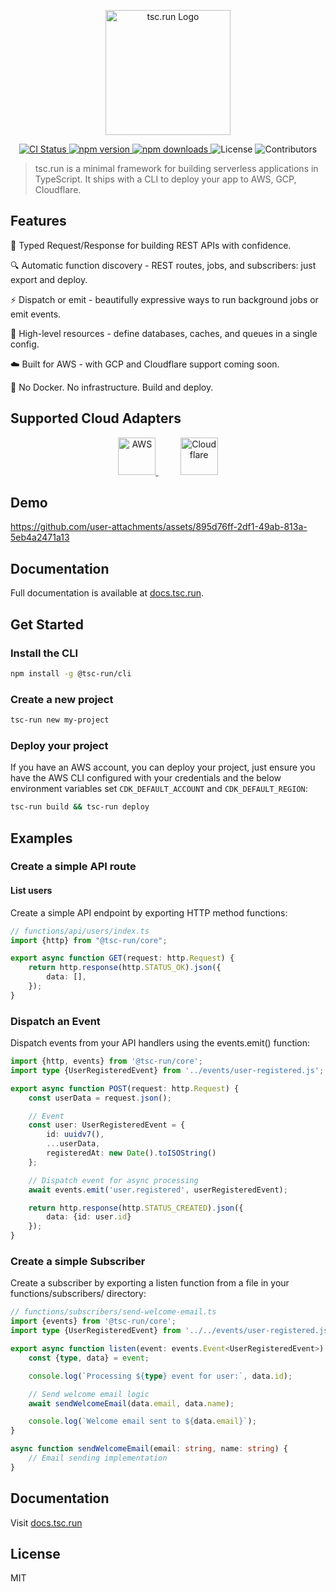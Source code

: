 <p align="center"><a href="https://docs.tsc.run" target="_blank"><img src="https://www.tsc.run/tsc-logo.svg" width="200" alt="tsc.run Logo"></a></p>

<p align="center">
  <a href="https://github.com/tsc-run/monorepo/actions/workflows/release.yml">
    <img alt="CI Status" src="https://github.com/tsc-run/monorepo/actions/workflows/release.yml/badge.svg">
  </a>
  <a href="https://www.npmjs.com/package/@tsc-run/core">
    <img alt="npm version" src="https://img.shields.io/npm/v/@tsc-run/core">
  </a>
  <a href="https://www.npmjs.com/package/@tsc-run/core">
    <img alt="npm downloads" src="https://img.shields.io/npm/dm/@tsc-run/core">
  </a>
  <img alt="License" src="https://img.shields.io/github/license/tsc-run/monorepo">
  <img alt="Contributors" src="https://img.shields.io/github/contributors/tsc-run/monorepo?color=blue">
</p>

> tsc.run is a minimal framework for building serverless applications in TypeScript. It ships with a CLI to deploy your
> app to AWS, GCP, Cloudflare.

## Features

🧾 Typed Request/Response for building REST APIs with confidence.

🔍 Automatic function discovery - REST routes, jobs, and subscribers: just export and deploy.

⚡️ Dispatch or emit - beautifully expressive ways to run background jobs or emit events.

🔧 High-level resources - define databases, caches, and queues in a single config.

☁️ Built for AWS - with GCP and Cloudflare support coming soon.

🚀 No Docker. No infrastructure. Build and deploy.

## Supported Cloud Adapters

<p align="center">
  <a href="https://docs.tsc.run/docs/deploy-aws/" target="_blank">
    <img src="https://upload.wikimedia.org/wikipedia/commons/9/93/Amazon_Web_Services_Logo.svg" height="60" alt="AWS">
  </a>
  &nbsp;&nbsp;&nbsp;&nbsp;&nbsp;&nbsp;&nbsp;&nbsp;
  <a href="https://docs.tsc.run/docs/deploy-cloudflare/" target="_blank">
    <img src="https://www.vectorlogo.zone/logos/cloudflare/cloudflare-icon.svg" height="60" alt="Cloudflare">
  </a>
</p>


## Demo

https://github.com/user-attachments/assets/895d76ff-2df1-49ab-813a-5eb4a2471a13

## Documentation

Full documentation is available at [docs.tsc.run](https://docs.tsc.run).

## Get Started

### Install the CLI

```sh
npm install -g @tsc-run/cli
```

### Create a new project

```sh
tsc-run new my-project
```

### Deploy your project

If you have an AWS account, you can deploy your project, just ensure you have the AWS CLI configured with your
credentials and the below environment variables set `CDK_DEFAULT_ACCOUNT` and `CDK_DEFAULT_REGION`:

```sh
tsc-run build && tsc-run deploy
```

## Examples

### Create a simple API route

#### List users

Create a simple API endpoint by exporting HTTP method functions:

```ts
// functions/api/users/index.ts
import {http} from "@tsc-run/core";

export async function GET(request: http.Request) {
    return http.response(http.STATUS_OK).json({
        data: [],
    });
}
```

### Dispatch an Event

Dispatch events from your API handlers using the events.emit() function:

```ts
import {http, events} from '@tsc-run/core';
import type {UserRegisteredEvent} from '../events/user-registered.js';

export async function POST(request: http.Request) {
    const userData = request.json();

    // Event
    const user: UserRegisteredEvent = {
        id: uuidv7(),
        ...userData,
        registeredAt: new Date().toISOString()
    };

    // Dispatch event for async processing
    await events.emit('user.registered', userRegisteredEvent);

    return http.response(http.STATUS_CREATED).json({
        data: {id: user.id}
    });
}
```

### Create a simple Subscriber

Create a subscriber by exporting a listen function from a file in your functions/subscribers/ directory:

```ts
// functions/subscribers/send-welcome-email.ts
import {events} from '@tsc-run/core';
import type {UserRegisteredEvent} from '../../events/user-registered.js';

export async function listen(event: events.Event<UserRegisteredEvent>) {
    const {type, data} = event;

    console.log(`Processing ${type} event for user:`, data.id);

    // Send welcome email logic
    await sendWelcomeEmail(data.email, data.name);

    console.log(`Welcome email sent to ${data.email}`);
}

async function sendWelcomeEmail(email: string, name: string) {
    // Email sending implementation
}
```

## Documentation

Visit [docs.tsc.run](https://docs.tsc.run)

## License

MIT
